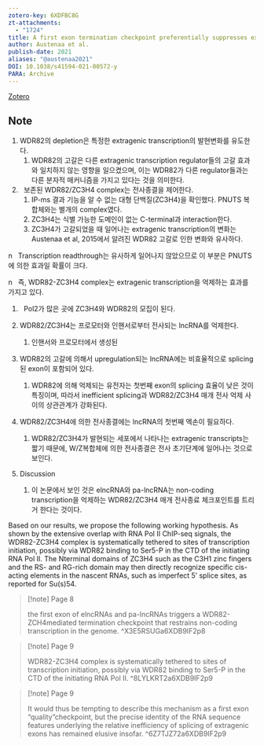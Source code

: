 ```yaml
---
zotero-key: 6XDFBC8G
zt-attachments:
  - "1724"
title: A first exon termination checkpoint preferentially suppresses extragenic transcription
author: Austenaa et al.
publish-date: 2021
aliases: "@austenaa2021"
DOI: 10.1038/s41594-021-00572-y
PARA: Archive
---
```



[Zotero](zotero://select/library/items/6XDFBC8G) 

## Note

1. WDR82의 depletion은 특정한 extragenic transcription의 발현변화를 유도한다.
	1. WDR82의 고갈은 다른 extragenic transcription regulator들의 고갈 효과와 일치하지 않는 영향을 일으켰으며, 이는 WDR82가 다른 regulator들과는 다른 분자적 매커니즘을 가지고 있다는 것을 의미한다.
2.   보존된 WDR82/ZC3H4 complex는 전사종결을 제어한다.
	1. IP-ms 결과 기능을 알 수 없는 대형 단백질(ZC3H4)을 확인했다. PNUTS 복합체와는 별개의 complex였다.
	2. ZC3H4는 식별 가능한 도메인이 없는 C-terminal과 interaction한다.
	3. ZC3H4가 고갈되었을 때 일어나는 extragenic transcription의 변화는 Austenaa et al, 2015에서 알려진 WDR82 고갈로 인한 변화와 유사하다.

n   Transcription readthrough는 유사하게 일어나지 않았으므로 이 부분은 PNUTS에 의한 효과일 확률이 크다.

n   즉, WDR82-ZC3H4 complex는 extragenic transcription을 억제하는 효과를 가지고 있다.

1.   Pol2가 많은 곳에 ZC3H4와 WDR82의 모집이 된다.

1.  WDR82/ZC3H4는 프로모터와 인핸서로부터 전사되는 lncRNA를 억제한다.
	1. 인핸서와 프로모터에서 생성된

1.  WDR82의 고갈에 의해서 upregulation되는 lncRNA에는 비효율적으로 splicing된 exon이 포함되어 있다.
	1. WDR82에 의해 억제되는 유전자는 첫번째 exon의 splicing 효율이 낮은 것이 특징이며, 따라서 inefficient splicing과 WDR82/ZC3H4 매개 전사 억제 사이의 상관관계가 강화된다.

1.  WDR82/ZC3H4에 의한 전사종결에는 lncRNA의 첫번째 엑손이 필요하다.
	1. WDR82/ZC3H4가 발현되는 세포에서 나타나는 extragenic transcripts는 짧기 때문에, W/Z복합체에 의한 전사종결은 전사 초기단계에 일어나는 것으로 보인다.
1.  Discussion
	1. 이 논문에서 보인 것은 elncRNA와 pa-lncRNA는 non-coding transcription을 억제하는 WDR82/ZC3H4 매개 전사종료 체크포인트를 트리거 한다는 것이다.

Based on our results, we propose the following working hypothesis. As shown by the extensive overlap with RNA Pol II ChIP-seq signals, the WDR82-ZC3H4 complex is systematically tethered to sites of transcription initiation, possibly via WDR82 binding to Ser5-P in the CTD of the initiating RNA Pol II. The Nterminal domains of ZC3H4 such as the C3H1 zinc fingers and the RS- and RG-rich domain may then directly recognize specific cis-acting elements in the nascent RNAs, such as imperfect 5’ splice sites, as reported for Su(s)54.

> [!note] Page 8
> 
> the first exon of elncRNAs and pa-lncRNAs triggers a WDR82-ZCH4mediated termination checkpoint that restrains non-coding transcription in the genome.
> ^X3E5RSUGa6XDB9IF2p8

> [!note] Page 9
> 
> WDR82-ZC3H4 complex is systematically tethered to sites of transcription initiation, possibly via WDR82 binding to Ser5-P in the CTD of the initiating RNA Pol II.
> ^8LYLKRT2a6XDB9IF2p9

> [!note] Page 9
> 
> It would thus be tempting to describe this mechanism as a first exon “quality”checkpoint, but the precise identity of the RNA sequence features underlying the relative inefficiency of splicing of extragenic exons has remained elusive insofar.
> ^6Z7TJZ72a6XDB9IF2p9

